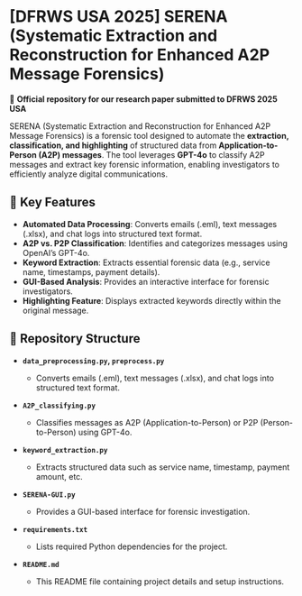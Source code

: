 # [DFRWS USA 2025] SERENA (Systematic Extraction and Reconstruction for Enhanced A2P Message Forensics)

📄 **Official repository for our research paper submitted to DFRWS 2025 USA**

SERENA (Systematic Extraction and Reconstruction for Enhanced A2P Message Forensics) is a forensic tool designed to automate the **extraction, classification, and highlighting** of structured data from **Application-to-Person (A2P) messages**. The tool leverages **GPT-4o** to classify A2P messages and extract key forensic information, enabling investigators to efficiently analyze digital communications.

## 📌 Key Features
- **Automated Data Processing**: Converts emails (.eml), text messages (.xlsx), and chat logs into structured text format.
- **A2P vs. P2P Classification**: Identifies and categorizes messages using OpenAI’s GPT-4o.
- **Keyword Extraction**: Extracts essential forensic data (e.g., service name, timestamps, payment details).
- **GUI-Based Analysis**: Provides an interactive interface for forensic investigators.
- **Highlighting Feature**: Displays extracted keywords directly within the original message.

## 📂 Repository Structure

- **`data_preprocessing.py`, `preprocess.py`**  
  - Converts emails (.eml), text messages (.xlsx), and chat logs into structured text format.

- **`A2P_classifying.py`**  
  - Classifies messages as A2P (Application-to-Person) or P2P (Person-to-Person) using GPT-4o.

- **`keyword_extraction.py`**  
  - Extracts structured data such as service name, timestamp, payment amount, etc.

- **`SERENA-GUI.py`**  
  - Provides a GUI-based interface for forensic investigation.

- **`requirements.txt`**  
  - Lists required Python dependencies for the project.

- **`README.md`**  
  - This README file containing project details and setup instructions.

